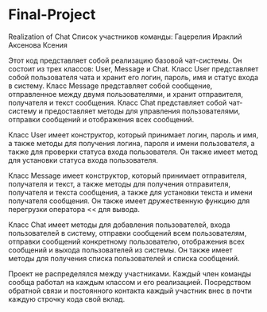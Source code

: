 # Final-Project
Realization of Chat
Список участников команды:
Гацерелия Ираклий
Аксенова Ксения

Этот код представляет собой реализацию базовой чат-системы. Он состоит из трех классов: User, Message и Chat. Класс User представляет собой пользователя чата и хранит его логин, пароль, имя и статус входа в систему. Класс Message представляет собой сообщение, отправленное между двумя пользователями, и хранит отправителя, получателя и текст сообщения. Класс Chat представляет собой чат-систему и предоставляет методы для управления пользователями, отправки сообщений и отображения всех сообщений.

Класс User имеет конструктор, который принимает логин, пароль и имя, а также методы для получения логина, пароля и имени пользователя, а также для проверки статуса входа пользователя. Он также имеет метод для установки статуса входа пользователя.

Класс Message имеет конструктор, который принимает отправителя, получателя и текст, а также методы для получения отправителя, получателя и текста сообщения, а также для установки текста и имени получателя сообщения. Он также имеет дружественную функцию для перегрузки оператора << для вывода.

Класс Chat имеет методы для добавления пользователей, входа пользователей в систему, отправки сообщений всем пользователям, отправки сообщений конкретному пользователю, отображения всех сообщений и выхода пользователей из системы. Он также имеет методы для получения списка пользователей и списка сообщений.

Проект не распределялся между участниками. Каждый член команды сообща работал на каждым классом и его реализацией. Посредством обратной связи и постоянного контакта каждый участник внес в почти каждую строчку кода свой вклад.
